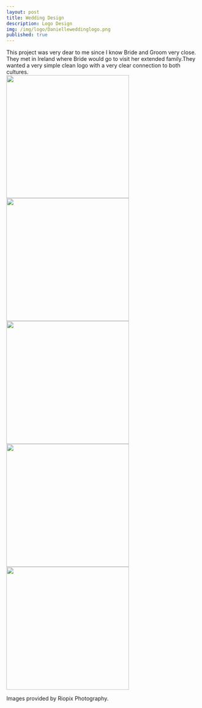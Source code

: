 ```yaml
---
layout: post
title: Wedding Design
description: Logo Design
img: /img/logo/Danielleweddinglogo.png
published: true
---
```


<div class="row">
  <div class="col-sm">
  This project was very dear to me since I know Bride and Groom very close. They met in Ireland where Bride would go to visit her extended 
family.They wanted a very simple clean logo with a very clear connection to both cultures. 
  </div>
  <div class="col-sm">
    <img src="{{ site.baseurl }}/assets/img/logo/Danielleweddinglogo.png" style="width: 20rem;"/>  
  </div>
  <div class="col-sm">
    <img src="{{ site.baseurl }}/assets/img/logo/Danielleweddinglogowithdate.png" style="width: 20rem;"/>  
  </div>
</div>

<div class="row">
  <div class="col-sm">
    <img src="{{ site.baseurl }}/assets/img/logo/0590_FLZ5903 web-L.png" style="width: 20rem;"/>  
  </div>
  <div class="col-sm">
   <img src="{{ site.baseurl }}/assets/img/logo/0602_FLZ5909 web-L.png" style="width: 20rem;"/>  
  </div>
  <div class="col-sm">
    <img src="{{ site.baseurl }}/assets/img/logo/0605_FLZ5914 web-L.png" style="width: 20rem;"/>  
  </div>
</div>

Images provided by Riopix Photography.
